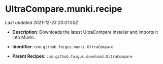 # UltraCompare.munki.recipe

_Last updated 2021-12-23 20:01:50Z_

- **Description**: Downloads the latest UltraCompare installer and imports it into Munki.

- **Identifier**: `com.github.foigus.munki.UltraCompare`

- **Parent Recipes**: `com.github.foigus.download.UltraCompare`
